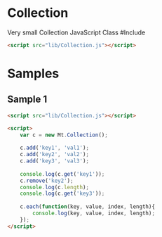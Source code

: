 Collection
==========

 Very small Collection JavaScript Class
#Include
``` html
<script src="lib/Collection.js"></script>
```

# Samples
## Sample 1
``` html
<script src="lib/Collection.js"></script>

<script>
	var c = new Mt.Collection();
	
	c.add('key1', 'val1');
	c.add('key2', 'val2');
	c.add('key3', 'val3');
	
	console.log(c.get('key1'));
	c.remove('key2');
	console.log(c.length);
	console.log(c.get('key3'));
	
	c.each(function(key, value, index, length){
		console.log(key, value, index, length);
	});
</script>
```